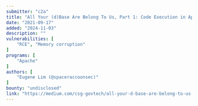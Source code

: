 ```yaml
---
submitter: "c2a"
title: "All Your (d)Base Are Belong To Us, Part 1: Code Execution in Apache OpenOffice (CVE-2021–33035)"
date: "2021-09-17"
added: "2024-11-03"
description: ""
vulnerabilities: [
    "RCE", "Memory corruption"
]
programs: [
    "Apache"
]
authors: [
    "Eugene Lim (@spaceraccoonsec)"
]
bounty: "undisclosed"
link: "https://medium.com/csg-govtech/all-your-d-base-are-belong-to-us-part-1-code-execution-in-apache-openoffice-cve-2021-33035-767fc7d6daf7"
---
```




